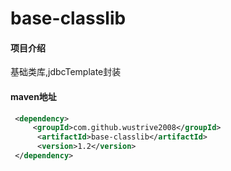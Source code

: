 # base-classlib

#### 项目介绍
基础类库,jdbcTemplate封装

#### maven地址
```xml
 <dependency>
     <groupId>com.github.wustrive2008</groupId>
      <artifactId>base-classlib</artifactId>
      <version>1.2</version>
 </dependency>
```